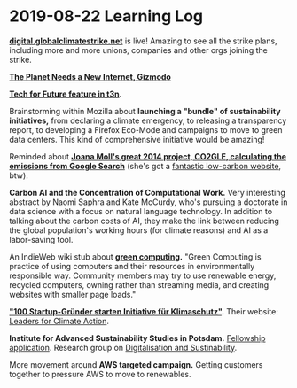 # 2019-08-22 Learning Log

**[digital.globalclimatestrike.net](https://digital.globalclimatestrike.net/)** is live! Amazing to see all the strike plans, including more and more unions, companies and other orgs joining the strike. 

**[The Planet Needs a New Internet, Gizmodo](https://earther.gizmodo.com/the-planet-needs-a-new-internet-1837101745)**

**[Tech for Future feature in t3n](https://t3n.de/ausgabe/t3n-57-tech-for-future/).** 

Brainstorming within Mozilla about **launching a "bundle" of sustainability initiatives,** from declaring a climate emergency, to releasing a transparency report, to developing a Firefox Eco-Mode and campaigns to move to green data centers. This kind of comprehensive initiative would be amazing!

Reminded about **[Joana Moll's great 2014 project, CO2GLE,  calculating the emissions from Google Search](http://www.janavirgin.com/CO2/CO2GLE_about.html)** (she's got a [fantastic low-carbon website](http://www.janavirgin.com/), btw).  

**Carbon AI and the Concentration of Computational Work.** Very interesting abstract by Naomi Saphra and Kate McCurdy, who's pursuing a doctorate in data science with a focus on natural language technology. In addition to talking about the carbon costs of AI, they make the link between reducing the global population's working hours (for climate reasons) and AI as a labor-saving tool. 

An IndieWeb wiki stub about **[green computing](https://indieweb.org/green_computing).** "Green Computing is practice of using computers and their resources in environmentally responsible way. Community members may try to use renewable energy, recycled computers, owning rather than streaming media, and creating websites with smaller page loads."

**["100 Startup-Gründer starten Initiative für Klimaschutz"](https://www.gruenderszene.de/business/startups-klimaschutz-initiative).** Their website: [Leaders for Climate Action](https://www.leadersforclimateaction.com/). 

**Institute for Advanced Sustainability Studies in Potsdam.** [Fellowship application](https://fellows.iass-potsdam.de/application/). Research group on [Digitalisation and Sustinability](https://www.iass-potsdam.de/en/research-group/digitalisation-sustainability). 

More movement around **AWS targeted campaign.** Getting customers together to pressure AWS to move to renewables. 

